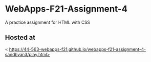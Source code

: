 # WebApps-F21-Assignment-4
A practice assignment for HTML with CSS
## Hosted at
< https://44-563-webapps-f21.github.io/webapps-f21-assignment-4-sandhyan3/play.html>
